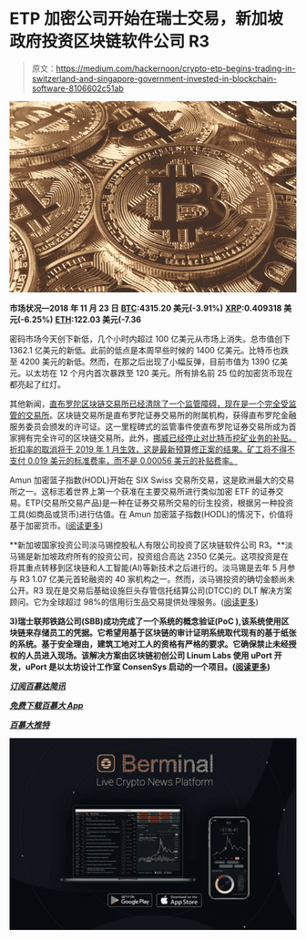 # ETP 加密公司开始在瑞士交易，新加坡政府投资区块链软件公司 R3

> 原文：<https://medium.com/hackernoon/crypto-etp-begins-trading-in-switzerland-and-singapore-government-invested-in-blockchain-software-8106602c51ab>

![](img/a44e0a3791c90c490b26aca30f628312.png)

**市场状况—2018 年 11 月 23 日** [**BTC**](https://berminal.com/coins/Bitcoin-BTC)**:4315.20 美元(-3.91%)** [**XRP**](https://berminal.com/coins/XRP-XRP)**:0.409318 美元(-6.25%)** [**ETH**](https://berminal.com/coins/Ethereum-ETH)**:122.03 美元(-7.36**

密码市场今天创下新低，几个小时内超过 100 亿美元从市场上消失。总市值创下 1362.1 亿美元的新低。此前的低点是本周早些时候的 1400 亿美元。比特币也跌至 4200 美元的新低。然而，在那之后出现了小幅反弹，目前市值为 1390 亿美元。以太坊在 12 个月内首次暴跌至 120 美元。所有排名前 25 位的加密货币现在都亮起了红灯。

其他新闻，[直布罗陀区块链交易所已经清除了一个监管障碍，现在是一个完全受监管的交易所](https://berminal.com/news/123613/Gibraltar-Blockchain-Exchange-Becomes-a-Fully-Regulated-Entity)。区块链交易所是直布罗陀证券交易所的附属机构，获得直布罗陀金融服务委员会颁发的许可证。这一里程碑式的监管事件使直布罗陀证券交易所成为首家拥有完全许可的区块链交易所。此外，[挪威已经停止对比特币挖矿业务的补贴。折扣率的取消将于 2019 年 1 月生效，这是最新预算修正案的结果。矿工将不得不支付 0.019 美元的标准费率，而不是 0.00056 美元的补贴费率。](https://berminal.com/news/123666/Norway-Nixes-Power-Subsidies-for-Crypto-Miners)

Amun 加密篮子指数(HODL)开始在 SIX Swiss 交易所交易，这是欧洲最大的交易所之一。这标志着世界上第一个获准在主要交易所进行类似加密 ETF 的证券交易。ETP(交易所交易产品)是一种在证券交易所交易的衍生投资，根据另一种投资工具(如商品或货币)进行估值。在 Amun 加密篮子指数(HODL)的情况下，价值将基于加密货币。([阅读更多](https://berminal.com/news/123886/Cryptocurrency-ETP-Begins-Trading-on-the-SIX-Swiss-Exchange))

**新加坡国家投资公司淡马锡控股私人有限公司投资了区块链软件公司 R3。**淡马锡是新加坡政府所有的投资公司，投资组合高达 2350 亿美元。这项投资是在将其重点转移到区块链和人工智能(AI)等新技术之后进行的。淡马锡是去年 5 月参与 R3 1.07 亿美元首轮融资的 40 家机构之一。然而，淡马锡投资的确切金额尚未公开。R3 现在是交易后基础设施巨头存管信托结算公司(DTCC)的 DLT 解决方案顾问。它为全球超过 98%的信用衍生品交易提供处理服务。([阅读更多](https://berminal.com/news/123571/Singapore-Government-Invested-In-Blockchain-Software-Firm-R3))

**3)瑞士联邦铁路公司(SBB)成功完成了一个系统的概念验证(PoC ),该系统使用区块链来存储员工的凭据。它希望用基于区块链的审计证明系统取代现有的基于纸张的系统。基于安全理由，建筑工地对工人的资格有严格的要求。它确保禁止未经授权的人员进入现场。该解决方案由区块链初创公司 Linum Labs 使用 uPort 开发，uPort 是以太坊设计工作室 ConsenSys 启动的一个项目。([阅读更多](https://berminal.com/news/123498/Swiss-Railway-Tests-Blockchain-For-Increasing-Workplace-Safety))**

[***订阅百慕达简讯***](https://visitor.r20.constantcontact.com/d.jsp?llr=myyhdl6ab&p=oi&m=1131022639884&sit=9ar6aztmb&f=776989ec-8460-43a4-b86a-bcf8f2f1bca7)

[***免费下载百慕大 App***](https://berminal.app.link/medium-post)

[](http://Berminal.com)

*[](https://t.me/berminal)*

**[***百慕大推特***](https://twitter.com/berminalapp)**

**![](img/136b7ec5403337c64994a5e27891d97b.png)**